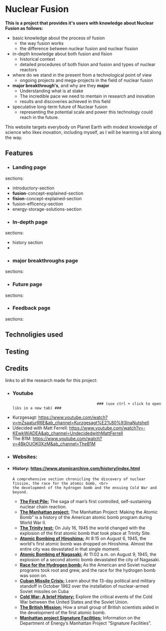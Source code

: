 # Nuclear Fusion

**This is a project that provides it's users with knowledge about Nuclear Fusion as follows:** <br>
* basic knowledge about the process of fusion
  - the way fusion works
  - the difference between nuclear fusion and nuclear fission
* in-depth knowledge about both fusion and fision
  - historical context
  - detailed procedures of both fision and fusion and types of nuclear reactors
* where do we stand in the present from a technological point of view
  - ongoing projects and mega-projects in the field of nuclear fusion 
* **major breakthrough's**, and why are they **major**
  - Understanding what is at stake
  - The incredible pace we need to mentain in research and inovation
  - results and discoveries achieved in this field
* speculative long-term future of Nuclear fusion
  - representing the potential scale and power this technology could reach in the future.

This website targets everybody on Planet Earth with modest knowledge of science who likes inovation, including myself, as I will be learning a lot along the way.


## Features

* ### Landing page
sections:
  - introductory-section
  - **fusion**-concept-explained-section
  - **fision**-concept-explained-section
  - fusion-efficency-section
  - energy-storage-solutions-section
* ### In-depth page 
sections:
  - history section
  -
* ### major breakthroughs page
sections:
* ### Future page 
sections:
* ### Feedback page 
sections:

## Technoligies used

## Testing

## Credits
links to all the research made for this project:
- ### Youtube  
                                            ### (use ctrl + click to open liks in a new tab) ###
 - Kurzgesagt: https://www.youtube.com/watch?v=mZsaaturR6E&ab_channel=Kurzgesagt%E2%80%93InaNutshell 
 - Udecided with Matt Ferrell: https://www.youtube.com/watch?v=-KEwkWjADEA&ab_channel=UndecidedwithMattFerrell
 - The B1M: https://www.youtube.com/watch?v=4BkOUOK0XzM&ab_channel=TheB1M
- ### Websites:
- #### **History:** https://www.atomicarchive.com/history/index.html  
      A comprehensive section chronicling the discovery of nuclear fission, the race for the atomic bomb, <br> 
      the development of the hydrogen bomb and the ensuing Cold War and beyond.  
    - **<a href="https://www.atomicarchive.com/history/first-pile/index.html" target="_blank">The First Pile:</a>** The saga of man’s first controlled, self-sustaining nuclear chain reaction.
    - **<a href="https://www.atomicarchive.com/history/first-pile/index.html" target="_blank">The Manhattan project:</a>** The Manhattan Project: Making the Atomic Bomb” is a history of the American atomic bomb program during World War II.
    - **<a href="https://www.atomicarchive.com/history/first-pile/index.html" target="_blank">The Trinity test:</a>** On July 16, 1945 the world changed with the explosion of the first atomic bomb that took place at Trinity Site.
    - **<a href="https://www.atomicarchive.com/history/first-pile/index.html" target="_blank">Atomic Bombing of Hiroshima:</a>** At 8:15 on August 6, 1945, the world's first atomic bomb was dropped on Hiroshima. Almost the entire city was devastated in that single moment.
    - **<a href="https://www.atomicarchive.com/history/first-pile/index.html" target="_blank">Atomic Bombing of Nagasaki:</a>** At 11:02 a.m. on August 9, 1945, the explosion of a second atomic bomb devastated the city of Nagasaki.
    - **<a href="https://www.atomicarchive.com/history/first-pile/index.html" target="_blank">Race for the Hydrogen bomb:</a>** As the American and Soviet nuclear programs took root and grew, and the race for the hydrogen bomb was soon on.
    - **<a href="https://www.atomicarchive.com/history/first-pile/index.html" target="_blank">Cuban Missile Crisis:</a>** Learn about the 13-day political and military standoff in October 1962 over the installation of nuclear-armed Soviet missiles on Cuba
    - **<a href="https://www.atomicarchive.com/history/first-pile/index.html" target="_blank">Cold War- A brief History:</a>** Explore the critical events of the Cold War between the United States and the Soviet Union.
    - **<a href="https://www.atomicarchive.com/history/first-pile/index.html" target="_blank">The British Mission:</a>** How a small group of British scientists aided in the development of the first atomic bomb.
    - **<a href="https://www.atomicarchive.com/history/first-pile/index.html" target="_blank">Manhattan project Signature Facilities:</a>** Information on the Department of Energy’s Manhattan Project “Signature Facilities”.
